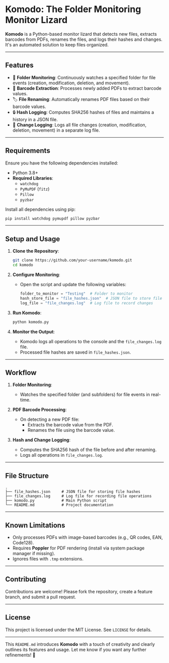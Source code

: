 
# Komodo: The Folder Monitoring Monitor Lizard

**Komodo** is a Python-based monitor lizard that detects new files, extracts barcodes from PDFs, renames the files, and logs their hashes and changes. It's an automated solution to keep files organized.

---

## Features

- 🦎 **Folder Monitoring**: Continuously watches a specified folder for file events (creation, modification, deletion, and movement).
- 📄 **Barcode Extraction**: Processes newly added PDFs to extract barcode values.
- 🏷️ **File Renaming**: Automatically renames PDF files based on their barcode values.
- 🔒 **Hash Logging**: Computes SHA256 hashes of files and maintains a history in a JSON file.
- 📝 **Change Logging**: Logs all file changes (creation, modification, deletion, movement) in a separate log file.

---

## Requirements

Ensure you have the following dependencies installed:

- Python 3.8+
- **Required Libraries**:
  - `watchdog`
  - `PyMuPDF` (`fitz`)
  - `Pillow`
  - `pyzbar`

Install all dependencies using pip:

```bash
pip install watchdog pymupdf pillow pyzbar
```

---

## Setup and Usage

1. **Clone the Repository**:
   ```bash
   git clone https://github.com/your-username/komodo.git
   cd komodo
   ```

2. **Configure Monitoring**:
   - Open the script and update the following variables:
     ```python
     folder_to_monitor = "Testing"  # Folder to monitor
     hash_store_file = "file_hashes.json"  # JSON file to store file hashes
     log_file = "file_changes.log"  # Log file to record changes
     ```

3. **Run Komodo**:
   ```bash
   python komodo.py
   ```

4. **Monitor the Output**:
   - Komodo logs all operations to the console and the `file_changes.log` file.
   - Processed file hashes are saved in `file_hashes.json`.

---

## Workflow

1. **Folder Monitoring**:
   - Watches the specified folder (and subfolders) for file events in real-time.

2. **PDF Barcode Processing**:
   - On detecting a new PDF file:
     - Extracts the barcode value from the PDF.
     - Renames the file using the barcode value.

3. **Hash and Change Logging**:
   - Computes the SHA256 hash of the file before and after renaming.
   - Logs all operations in `file_changes.log`.

---

## File Structure

```plaintext
.
├── file_hashes.json     # JSON file for storing file hashes
├── file_changes.log     # Log file for recording file operations
├── komodo.py            # Main Python script
└── README.md            # Project documentation
```


---

## Known Limitations

- Only processes PDFs with image-based barcodes (e.g., QR codes, EAN, Code128).
- Requires **Poppler** for PDF rendering (install via system package manager if missing).
- Ignores files with `.tmp` extensions.

---

## Contributing

Contributions are welcome! Please fork the repository, create a feature branch, and submit a pull request.

---

## License

This project is licensed under the MIT License. See `LICENSE` for details.

---


This `README.md` introduces **Komodo** with a touch of creativity and clearly outlines its features and usage. Let me know if you want any further refinements! 🦎
